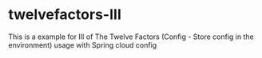 # twelvefactors-III
This is a example for III of The Twelve Factors (Config - Store config in the environment) usage with Spring cloud config
